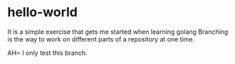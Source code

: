 # hello-world
It is a simple exercise that gets me started when learning golang
Branching is the way to work on different parts of a repository at one time.

AH~
I only test this branch.

